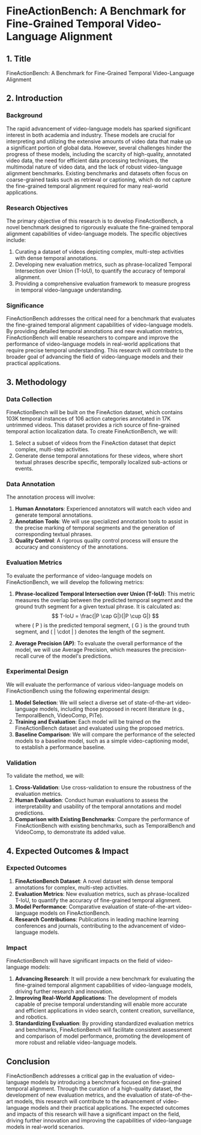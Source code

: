 # FineActionBench: A Benchmark for Fine-Grained Temporal Video-Language Alignment

## 1. Title
FineActionBench: A Benchmark for Fine-Grained Temporal Video-Language Alignment

## 2. Introduction

### Background
The rapid advancement of video-language models has sparked significant interest in both academia and industry. These models are crucial for interpreting and utilizing the extensive amounts of video data that make up a significant portion of global data. However, several challenges hinder the progress of these models, including the scarcity of high-quality, annotated video data, the need for efficient data processing techniques, the multimodal nature of video data, and the lack of robust video-language alignment benchmarks. Existing benchmarks and datasets often focus on coarse-grained tasks such as retrieval or captioning, which do not capture the fine-grained temporal alignment required for many real-world applications.

### Research Objectives
The primary objective of this research is to develop FineActionBench, a novel benchmark designed to rigorously evaluate the fine-grained temporal alignment capabilities of video-language models. The specific objectives include:
1. Curating a dataset of videos depicting complex, multi-step activities with dense temporal annotations.
2. Developing new evaluation metrics, such as phrase-localized Temporal Intersection over Union (T-IoU), to quantify the accuracy of temporal alignment.
3. Providing a comprehensive evaluation framework to measure progress in temporal video-language understanding.

### Significance
FineActionBench addresses the critical need for a benchmark that evaluates the fine-grained temporal alignment capabilities of video-language models. By providing detailed temporal annotations and new evaluation metrics, FineActionBench will enable researchers to compare and improve the performance of video-language models in real-world applications that require precise temporal understanding. This research will contribute to the broader goal of advancing the field of video-language models and their practical applications.

## 3. Methodology

### Data Collection
FineActionBench will be built on the FineAction dataset, which contains 103K temporal instances of 106 action categories annotated in 17K untrimmed videos. This dataset provides a rich source of fine-grained temporal action localization data. To create FineActionBench, we will:
1. Select a subset of videos from the FineAction dataset that depict complex, multi-step activities.
2. Generate dense temporal annotations for these videos, where short textual phrases describe specific, temporally localized sub-actions or events.

### Data Annotation
The annotation process will involve:
1. **Human Annotators**: Experienced annotators will watch each video and generate temporal annotations.
2. **Annotation Tools**: We will use specialized annotation tools to assist in the precise marking of temporal segments and the generation of corresponding textual phrases.
3. **Quality Control**: A rigorous quality control process will ensure the accuracy and consistency of the annotations.

### Evaluation Metrics
To evaluate the performance of video-language models on FineActionBench, we will develop the following metrics:
1. **Phrase-localized Temporal Intersection over Union (T-IoU)**: This metric measures the overlap between the predicted temporal segment and the ground truth segment for a given textual phrase. It is calculated as:
   $$
   T-IoU = \frac{|P \cap G|}{|P \cup G|}
   $$
   where \( P \) is the predicted temporal segment, \( G \) is the ground truth segment, and \( | \cdot | \) denotes the length of the segment.

2. **Average Precision (AP)**: To evaluate the overall performance of the model, we will use Average Precision, which measures the precision-recall curve of the model's predictions.

### Experimental Design
We will evaluate the performance of various video-language models on FineActionBench using the following experimental design:
1. **Model Selection**: We will select a diverse set of state-of-the-art video-language models, including those proposed in recent literature (e.g., TemporalBench, VideoComp, PiTe).
2. **Training and Evaluation**: Each model will be trained on the FineActionBench dataset and evaluated using the proposed metrics.
3. **Baseline Comparison**: We will compare the performance of the selected models to a baseline model, such as a simple video-captioning model, to establish a performance baseline.

### Validation
To validate the method, we will:
1. **Cross-Validation**: Use cross-validation to ensure the robustness of the evaluation metrics.
2. **Human Evaluation**: Conduct human evaluations to assess the interpretability and usability of the temporal annotations and model predictions.
3. **Comparison with Existing Benchmarks**: Compare the performance of FineActionBench with existing benchmarks, such as TemporalBench and VideoComp, to demonstrate its added value.

## 4. Expected Outcomes & Impact

### Expected Outcomes
1. **FineActionBench Dataset**: A novel dataset with dense temporal annotations for complex, multi-step activities.
2. **Evaluation Metrics**: New evaluation metrics, such as phrase-localized T-IoU, to quantify the accuracy of fine-grained temporal alignment.
3. **Model Performance**: Comparative evaluation of state-of-the-art video-language models on FineActionBench.
4. **Research Contributions**: Publications in leading machine learning conferences and journals, contributing to the advancement of video-language models.

### Impact
FineActionBench will have significant impacts on the field of video-language models:
1. **Advancing Research**: It will provide a new benchmark for evaluating the fine-grained temporal alignment capabilities of video-language models, driving further research and innovation.
2. **Improving Real-World Applications**: The development of models capable of precise temporal understanding will enable more accurate and efficient applications in video search, content creation, surveillance, and robotics.
3. **Standardizing Evaluation**: By providing standardized evaluation metrics and benchmarks, FineActionBench will facilitate consistent assessment and comparison of model performance, promoting the development of more robust and reliable video-language models.

## Conclusion
FineActionBench addresses a critical gap in the evaluation of video-language models by introducing a benchmark focused on fine-grained temporal alignment. Through the curation of a high-quality dataset, the development of new evaluation metrics, and the evaluation of state-of-the-art models, this research will contribute to the advancement of video-language models and their practical applications. The expected outcomes and impacts of this research will have a significant impact on the field, driving further innovation and improving the capabilities of video-language models in real-world scenarios.